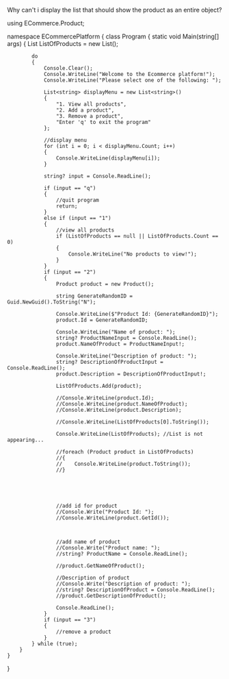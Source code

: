 Why can't i display the list that should show the product as an entire object?

using ECommerce.Product;

namespace ECommercePlatform
{
    class Program
    {
        static void Main(string[] args)
        {
            List<Product> ListOfProducts = new List<Product>();

            do
            {
                Console.Clear();
                Console.WriteLine("Welcome to the Ecommerce platform!");
                Console.WriteLine("Please select one of the following: ");

                List<string> displayMenu = new List<string>()
                {
                    "1. View all products",
                    "2. Add a product",
                    "3. Remove a product",
                    "Enter 'q' to exit the program"
                };

                //display menu
                for (int i = 0; i < displayMenu.Count; i++)
                {
                    Console.WriteLine(displayMenu[i]);
                }

                string? input = Console.ReadLine();

                if (input == "q")
                {
                    //quit program
                    return;
                }
                else if (input == "1")
                {
                    //view all products
                    if (ListOfProducts == null || ListOfProducts.Count == 0)
                    {
                        Console.WriteLine("No products to view!");
                    }
                }
                if (input == "2")
                {
                    Product product = new Product();

                    string GenerateRandomID = Guid.NewGuid().ToString("N");

                    Console.WriteLine($"Product Id: {GenerateRandomID}");
                    product.Id = GenerateRandomID;

                    Console.WriteLine("Name of product: ");
                    string? ProductNameInput = Console.ReadLine();
                    product.NameOfProduct = ProductNameInput!;

                    Console.WriteLine("Description of product: ");
                    string? DescriptionOfProductInput = Console.ReadLine();
                    product.Description = DescriptionOfProductInput!;

                    ListOfProducts.Add(product);

                    //Console.WriteLine(product.Id);
                    //Console.WriteLine(product.NameOfProduct);
                    //Console.WriteLine(product.Description);

                    //Console.WriteLine(ListOfProducts[0].ToString());

                    Console.WriteLine(ListOfProducts); //List is not appearing...

                    //foreach (Product product in ListOfProducts)
                    //{
                    //    Console.WriteLine(product.ToString());
                    //}





                    //add id for product
                    //Console.Write("Product Id: ");
                    //Console.WriteLine(product.GetId());



                    //add name of product
                    //Console.Write("Product name: ");
                    //string? ProductName = Console.ReadLine();

                    //product.GetNameOfProduct();

                    //Description of product
                    //Console.Write("Description of product: ");
                    //string? DescriptionOfProduct = Console.ReadLine();
                    //product.GetDescriptionOfProduct();

                    Console.ReadLine();
                }
                if (input == "3")
                {
                    //remove a product
                }
            } while (true);
        }
    }
}
